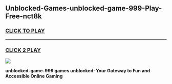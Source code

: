 
## Unblocked-Games-unblocked-game-999-Play-Free-nct8k
<h3>
<a href="https://premium76.site?title=unblocked-game-999&ref=18A1">CLICK TO PLAY</a></h3>
<hr>

<h3>
<a href="https://premium76.site?title=unblocked-game-999&ref=18A1">CLICK 2 PLAY</a>
  
</h3>

<a href="https://premium76.site?title=unblocked-game-999&ref=18A1"><img src="https://clearcache.store/games.png"></a>


**unblocked-game-999 games unblocked: Your Gateway to Fun and Accessible Online Gaming**

